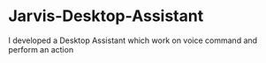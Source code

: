 # Jarvis-Desktop-Assistant
I developed a Desktop Assistant which work on voice command and perform an action
